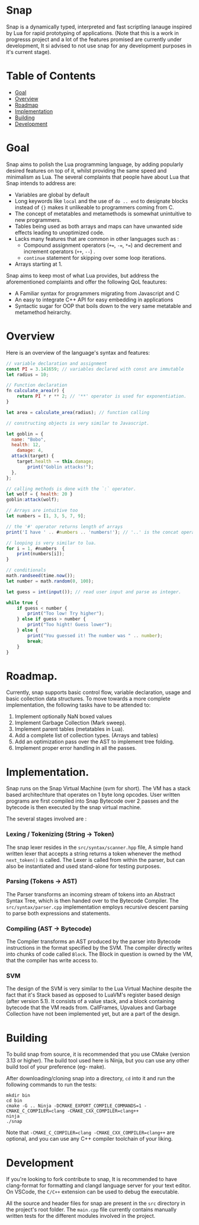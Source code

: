 # Snap

Snap is a dynamically typed, interpreted and fast scriptling lanauge inspired by Lua for rapid prototyping of
applications. (Note that this is a work in progresss project and a lot of the features promised are currently under
development, It si advised to not use snap for any development purposes in it's current stage).

# Table of Contents

- [Goal](#Goal)
- [Overview](#Overview)
- [Roadmap](#Roadmap)
- [Implementation](#Implementation)
- [Building](#Building)
- [Development](#Development)

# Goal

Snap aims to polish the Lua programming language, by adding popularly desired features on top of it, whilst providing
the same speed and minimalism as Lua.
The several complaints that people have about Lua that Snap intends to address are:

- Variables are global by default
- Long keywords like `local` and the use of `do .. end` to designate blocks instead of `{}` makes it unlikeable to
  programmers coming from C.
- The concept of metatables and metamethods is somewhat unintuitive to new programmers.
- Tables being used as both arrays and maps can have unwanted side effects leading to unoptimized code.
- Lacks many features that are common in other languages such as :
  - Compound assignment operators (`+=`, `-=`, `*=`) and decrement and increment operators (`++`, `--`) .
  - `continue` statement for skipping over some loop iterations.
- Arrays starting at 1.

Snap aims to keep most of what Lua provides, but address the aforementioned complaints and offer the following QoL feautures:

- A Familiar syntax for programmers migrating from Javascript and C
- An easy to integrate C++ API for easy embedding in applications
- Syntactic sugar for OOP that boils down to the very same metatable and metamethod heirarchy.

# Overview

Here is an overview of the language's syntax and features:

```js
// variable declaration and assignment
const PI = 3.141659; // variables declared with const are immutable
let radius = 10;

// Function declaration
fn calculate_area(r) {
	return PI * r ** 2; // '**' operator is used for exponentiation.
}

let area = calculate_area(radius); // function calling

// constructing objects is very similar to Javascript.

let goblin = {
  name: "Bobo",
  health: 12,
	damage: 4,
  attack(target) {
    target.health -= this.damage;
		print("Goblin attacks!");
  },
};

// calling methods is done with the `:` operator.
let wolf = { health: 20 }
goblin:attack(wolf);

// Arrays are intuitive too
let numbers = [1, 3, 5, 7, 9];

// the '#' operator returns length of arrays
print('I have ' .. #numbers .. 'numbers!'); // '..' is the concat operator

// looping is very similar to lua.
for i = 1, #numbers  {
	print(numbers[i]);
}

// conditionals
math.randseed(time.now());
let number = math.random(0, 100);

let guess = int(input()); // read user input and parse as integer.

while true {
	if guess < number {
		print("Too low! Try higher");
	} else if guess > number {
		print("Too hight! Guess lower");
	} else {
		print("You guessed it! The number was " .. number);
		break;
	}
}
```

# Roadmap.

Currently, snap supports basic control flow, variable declaration, usage and basic collection data structures.
To move towards a more complete implementation, the following tasks have to be attended to:

1. Implement optionally NaN boxed values
2. Implement Garbage Collection (Mark sweep).
3. Implement parent tables (metatables in Lua).
4. Add a complete list of collection types. (Arrays and tables)
5. Add an optimization pass over the AST to implement tree folding.
6. Implement proper error handling in all the passes.

# Implementation.

Snap runs on the Snap Virtual Machine (svm for short). The VM has a stack based architechture that operates on 1 byte long opcodes.
User written programs are first compiled into Snap Bytecode over 2 passes and the bytecode is then executed by the snap virtual machine.

The several stages involved are :

### Lexing / Tokenizing (String -> Token)

The snap lexer resides in the `src/syntax/scanner.hpp` file, A simple hand written lexer that accepts a string returns a
token whenever the method `next_token()` is called.
The Lexer is called from within the parser, but can also be instantiated and used stand-alone for testing purposes.

### Parsing (Tokens -> AST)

The Parser transforms an incoming stream of tokens into an Abstract Syntax Tree, which is then handed over to the Bytecode Compiler.
The `src/syntax/parser.cpp` implementation employs recursive descent parsing to parse both expressions and statements.

### Compiling (AST -> Bytecode)

The Compiler transforms an AST produced by the parser into Bytecode instructions in the format specified by the SVM.
The compiler directly writes into chunks of code called `Block`. The Block in question is owned by the VM, that the compiler
has write access to.

### SVM

The design of the SVM is very similar to the Lua Virtual Machine despite the fact that it's Stack based as opposed to LuaVM's
register based design (after version 5.1). It consists of a value stack, and a block containing bytecode that the
VM reads from.
CallFrames, Upvalues and Garbage Collection have not been implemented yet, but are a part of the design.

# Building

To build snap from source, it is recommended that you use CMake (version 3.13 or higher).
The build tool used here is Ninja, but you can use any other build tool of your preference (eg- make).

After downloading/cloning snap into a directory, `cd` into it and run the following commands to run the tests:

```
mkdir bin
cd bin
cmake -G .. Ninja -DCMAKE_EXPORT_COMPILE_COMMANDS=1 -CMAKE_C_COMPILER=clang -CMAKE_CXX_COMPILER=clang++
ninja
./snap
```

Note that `-CMAKE_C_COMPILER=clang -CMAKE_CXX_COMPILER=clang++` are optional, and you can use any C++ compiler toolchain of your liking.

# Development

If you're looking to fork contribute to snap, It is recommended to have clang-format for formatting and clangd language server for
your text editor. On VSCode, the `C/C++` extension can be used to debug the executable.

All the source and header files for snap are present in the `src` directory in the project's root folder.
The `main.cpp` file currently contains manually written tests for the different modules involved in the project.
